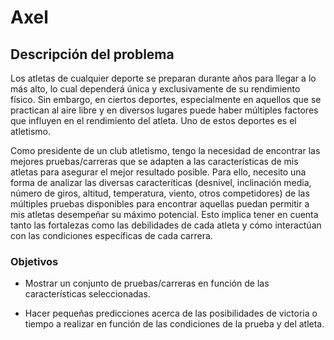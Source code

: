 # Axel



## Descripción del problema

Los atletas de cualquier deporte se preparan durante años para llegar a lo más alto, lo cual dependerá única y exclusivamente de su rendimiento físico. Sin embargo, en ciertos deportes, especialmente en aquellos que se practican al aire libre y en diversos lugares puede haber múltiples factores que influyen en el rendimiento del atleta. Uno de estos deportes es el atletismo.



Como presidente de un club atletismo, tengo la necesidad de encontrar las mejores pruebas/carreras que se adapten a las características de mis atletas para asegurar el mejor resultado posible. Para ello, necesito una forma de analizar las diversas caracteríticas (desnivel, inclinación media, número de giros, altitud, temperatura, viento, otros competidores) de las múltiples pruebas disponibles para encontrar aquellas puedan permitir a mis atletas desempeñar su máximo potencial. Esto implica tener en cuenta tanto las fortalezas como las debilidades de cada atleta y cómo interactúan con las condiciones específicas de cada carrera.

### Objetivos

- Mostrar un conjunto de pruebas/carreras en función de las características seleccionadas.

- Hacer pequeñas predicciones acerca de las posibilidades de victoria o tiempo a realizar en función de las condiciones de la prueba y del atleta.
